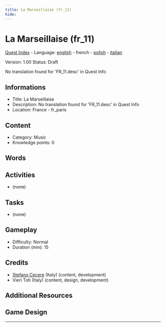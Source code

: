 ```yaml
---
title: La Marseillaise (fr_11)
hide:
---
```


# La Marseillaise (fr_11)
[Quest Index](./index.fr.md) - Language: [english](./fr_11.md) - french - [polish](./fr_11.pl.md) - [italian](./fr_11.it.md)

Version: 1.00
Status: Draft

No translation found for 'FR_11.desc' in Quest Info

## Informations

- Title: La Marseillaise
- Description: No translation found for 'FR_11.desc' in Quest Info
- Location: France - fr_paris
## Content
- Category: Music
- Knowledge points: 0
## Words
## Activities
- (none)

## Tasks
- (none)
## Gameplay
- Difficulty: Normal
- Duration (min): 15
## Credits
- [Stefano Cecere](https://stefanocecere.com) (Italy) (content, development)
- Vieri Toti (Italy) (content, design, development)

## Additional Resources

## Game Design


---

